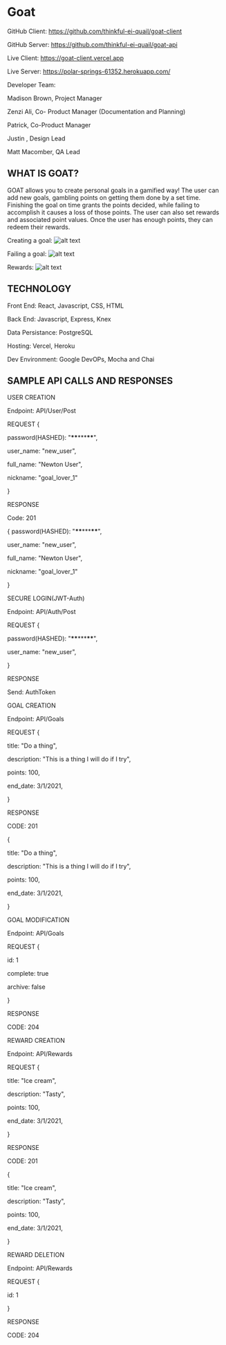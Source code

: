 Goat
=========================================================================
GitHub Client: https://github.com/thinkful-ei-quail/goat-client

GitHub Server: https://github.com/thinkful-ei-quail/goat-api

Live Client: https://goat-client.vercel.app

Live Server: https://polar-springs-61352.herokuapp.com/

Developer Team:

Madison Brown, Project Manager

Zenzi Ali, Co- Product Manager (Documentation and Planning)

Patrick, Co-Product Manager

Justin , Design Lead

Matt Macomber, QA Lead

WHAT IS GOAT?
---------------------------------------------------------------------------

GOAT allows you to create personal goals in a gamified way! The user can add new goals, gambling points on getting them done by a set time.
Finishing the goal on time grants the points decided, while failing to accomplish it causes a loss of those points.
The user can also set rewards and associated point values. Once the user has enough points, they can redeem their rewards.

Creating a goal:
![alt text](./screenshots/create_goal.png)

Failing a goal:
![alt text](./screenshots/failed_goal.png)

Rewards:
![alt text](./screenshots/rewards.png)

TECHNOLOGY
--------------------------------------------------------

Front End: React, Javascript, CSS, HTML

Back End: Javascript, Express, Knex

Data Persistance: PostgreSQL

Hosting: Vercel, Heroku

Dev Environment: Google DevOPs, Mocha and Chai


SAMPLE API CALLS AND RESPONSES
----------------------------------------------------------------

USER CREATION

Endpoint: API/User/Post

REQUEST {

password(HASHED): "**\*\***\*\*\***\*\***",

user_name: "new_user",

full_name: "Newton User",

nickname: "goal_lover_1"

}

RESPONSE

Code: 201

{
password(HASHED): "**\*\***\*\*\***\*\***",

user_name: "new_user",

full_name: "Newton User",

nickname: "goal_lover_1"

}

SECURE LOGIN(JWT-Auth)

Endpoint: API/Auth/Post

REQUEST {

password(HASHED): "**\*\***\*\*\***\*\***",

user_name: "new_user",

}

RESPONSE

Send: AuthToken

GOAL CREATION

Endpoint: API/Goals

REQUEST {

title: "Do a thing",

description: "This is a thing I will do if I try",

points: 100,

end_date: 3/1/2021,

}

RESPONSE

CODE: 201

{

title: "Do a thing",

description: "This is a thing I will do if I try",

points: 100,

end_date: 3/1/2021,

}

GOAL MODIFICATION

Endpoint: API/Goals

REQUEST {

id: 1

complete: true

archive: false

}

RESPONSE

CODE: 204

REWARD CREATION

Endpoint: API/Rewards

REQUEST {

title: "Ice cream",

description: "Tasty",

points: 100,

end_date: 3/1/2021,

}

RESPONSE

CODE: 201

{

title: "Ice cream",

description: "Tasty",

points: 100,

end_date: 3/1/2021,

}

REWARD DELETION

Endpoint: API/Rewards

REQUEST {

id: 1

}

RESPONSE

CODE: 204
